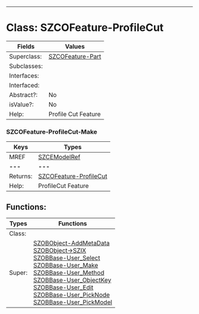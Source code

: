 ---------

# Class:	SZCOFeature-ProfileCut

| Fields | Values |
| --------- | --------- |
| Superclass: | [SZCOFeature-Part](SZCOFeature-Part.html) |
| Subclasses: |  |
| Interfaces: |  |
| Interfaced: |  |
| Abstract?: | No |
| isValue?: | No |
| Help: | Profile Cut Feature |

### SZCOFeature-ProfileCut-Make

| Keys | Types |
| --------- | --------- |
| MREF | [SZCEModelRef](SZCEModelRef.html) |
| **---** | **---** |
| Returns: | [SZCOFeature-ProfileCut](SZCOFeature-ProfileCut.html) |
| Help: | ProfileCut Feature |


## Functions:

| Types | Functions |
| --------- | --------- |
| Class: |  |
| Super: | [SZOBObject-AddMetaData](SZOBObject.html) <br> [SZOBObject->SZIX](SZOBObject.html) <br> [SZOBBase-User_Select](SZOBBase.html) <br> [SZOBBase-User_Make](SZOBBase.html) <br> [SZOBBase-User_Method](SZOBBase.html) <br> [SZOBBase-User_ObjectKey](SZOBBase.html) <br> [SZOBBase-User_Edit](SZOBBase.html) <br> [SZOBBase-User_PickNode](SZOBBase.html) <br> [SZOBBase-User_PickModel](SZOBBase.html) |


